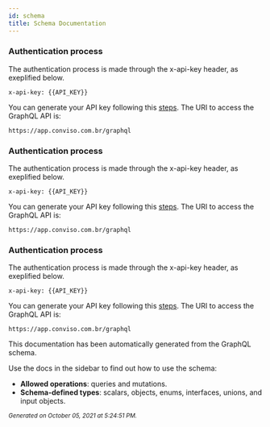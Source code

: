 ```yaml
---
id: schema
title: Schema Documentation
---
```


### Authentication process
 
The authentication process is made through the x-api-key header, as exeplified below.
```console
x-api-key: {{API_KEY}}
``` 
 
 
You can generate your API key following this [steps](https://help.convisoappsec.com/pt-BR/articles/4428685-api-key). 
The URI to access the GraphQL API is: 
```console
https://app.conviso.com.br/graphql
```
### Authentication process
 
The authentication process is made through the x-api-key header, as exeplified below.
```console
x-api-key: {{API_KEY}}
``` 
 
 
You can generate your API key following this [steps](https://help.convisoappsec.com/pt-BR/articles/4428685-api-key). 
The URI to access the GraphQL API is: 
```console
https://app.conviso.com.br/graphql
```
### Authentication process
 
The authentication process is made through the x-api-key header, as exeplified below.
```console
x-api-key: {{API_KEY}}
``` 
 
 
You can generate your API key following this [steps](https://help.convisoappsec.com/pt-BR/articles/4428685-api-key). 
The URI to access the GraphQL API is: 
```console
https://app.conviso.com.br/graphql
```
This documentation has been automatically generated from the GraphQL schema.

Use the docs in the sidebar to find out how to use the schema:

- **Allowed operations**: queries and mutations.
- **Schema-defined types**: scalars, objects, enums, interfaces, unions, and input objects.

<small><i>Generated on October 05, 2021 at 5:24:51 PM.</i></small>
